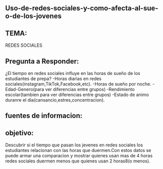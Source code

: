 ## Uso-de-redes-sociales-y-como-afecta-al-sue-o-de-los-jovenes

## TEMA: 

REDES SOCIALES

## Pregunta a Responder:

¿El tiempo en redes sociales influye en las horas de sueño de los estudiantes de prepa?
-Horas diarias en redes sociales(instagram,TikTok,Facebook,etc).
-Horas de sueño por noche.
-Edad-Genero(para ver diferencias entre grupos)
-Rendimiento escolar(tambien para ver diferencias entre grupos)
-Estado de animo duranre el dia(cansancio,estres,concentracion).

## fuentes de informacion:



## objetivo:


Descubrir si el tiempo que pasan los jevenes en redes sociales los estudiantes relacionan con las horas
que duermen.Con estos datos se puede armar una comparacion y mostrar quienes usan mas de 4 horas redes
sociales duermen menos que quienes usan 2 horas8(o menos).






